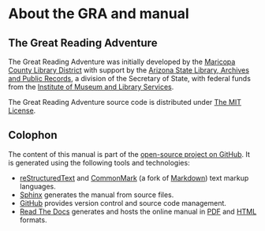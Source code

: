 # About the GRA and manual

## The Great Reading Adventure

The Great Reading Adventure was initially developed by the [Maricopa County Library District](http://www.mcldaz.org/) with support by the [Arizona State Library, Archives and Public Records](http://www.azlibrary.gov/), a division of the Secretary of State, with federal funds from the [Institute of Museum and Library Services](http://www.imls.gov/).

The Great Reading Adventure source code is distributed under [The MIT License](http://opensource.org/licenses/MIT).

## Colophon

The content of this manual is part of the [open-source project on GitHub](https://github.com/MCLD/greatreadingadventure/tree/master/docs). It is generated using the following tools and technologies:

- [reStructuredText](http://docutils.sourceforge.net/rst.html) and [CommonMark](https://commonmark.org/) (a fork of [Markdown](https://daringfireball.net/projects/markdown/)) text markup languages.
- [Sphinx](https://www.sphinx-doc.org/en/master/) generates the manual from source files.
- [GitHub](https://github.com/) provides version control and source code management.
- [Read The Docs](https://readthedocs.org/) generates and hosts the online manual in [PDF](https://readthedocs.org/projects/great-reading-adventure/downloads/pdf/latest/) and [HTML](https://readthedocs.org/projects/great-reading-adventure/downloads/htmlzip/latest/) formats.
